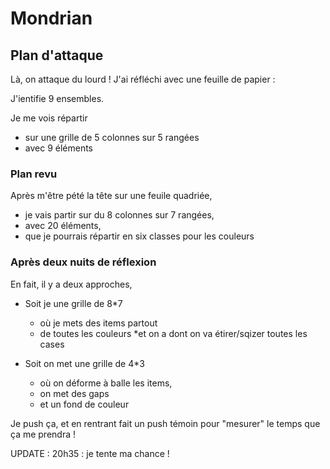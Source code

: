 # Mondrian

## Plan d'attaque

Là, on attaque du lourd ! J'ai réfléchi avec une feuille de papier :

J'ientifie 9 ensembles.

Je me vois répartir 
 * sur une grille de 5 colonnes sur 5 rangées
 * avec 9 éléments

### Plan revu

Après m'être pété la tête sur une feuile quadriée, 

* je vais partir sur du 8 colonnes sur 7 rangées, 
* avec 20 éléments, 
* que je pourrais répartir en six classes pour les couleurs  

### Après deux nuits de réflexion

En fait, il y a deux approches,

* Soit je une grille de 8*7  
    * où je mets des items partout
    * de toutes les couleurs
    *et on a dont on va étirer/sqizer toutes les cases

* Soit on met une grille de 4*3 
    * où on déforme à balle les items, 
    * on met des gaps 
    * et un fond de couleur 

Je push ça, et en rentrant fait un push témoin pour "mesurer" le temps que ça me prendra !

UPDATE : 20h35 : je tente ma chance !